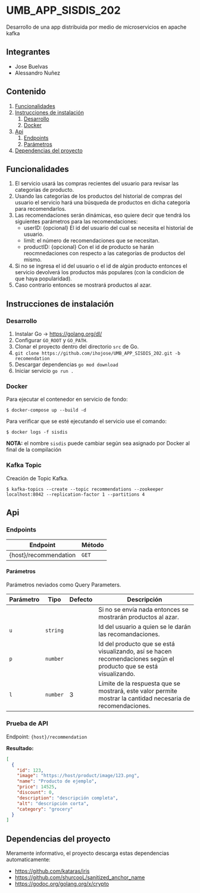 # UMB_APP_SISDIS_202
Desarrollo de una app distribuida por medio de microservicios en apache kafka

## Integrantes
* Jose Buelvas
* Alessandro Nuñez

## Contenido
1. [Funcionalidades](#funcionalidades)
2. [Instrucciones de instalación](#instrucciones-de-instalacin)
    1. [Desarrollo](#desarrollo)
    2. [Docker](#docker)
3. [Api](#api)
    1. [Endpoints](#endpoints)
    2. [Parámetros](#parmetros)
4. [Dependencias del proyecto](#dependencias-del-proyecto)

## Funcionalidades
1. El servicio usará las compras recientes del usuario para revisar las categorías de producto.
2. Usando las categorías de los productos del historial de compras del usuario el servicio hará una búsqueda de productos en dicha categoría para recomendarlos.
3. Las recomendaciones serán dinámicas, eso quiere decir que tendrá los siguientes parámetros para las recomendaciones:
    * userID: {opcional} El id del usuario del cual se necesita el historial de usuario.
    * limit: el número de recomendaciones que se necesitan.
    * productID: {opcional} Con el id de producto se harán reocmnedaciones con respecto a las categorías de productos del mismo.
4. Si no se ingresa el id del usuario o el id de algún producto entonces el servicio devolverá los productos más populares (con la condicion de que haya popularidad).
5. Caso contrario entonces se mostrará productos al azar.

## Instrucciones de instalación
### Desarrollo
1. Instalar Go -> https://golang.org/dl/
2. Configurar `GO_ROOT` y `GO_PATH`.
3. Clonar el proyecto dentro del directorio `src` de Go.
4. `git clone https://github.com/ihojose/UMB_APP_SISDIS_202.git -b recomendation`
5. Descargar dependencias `go mod download`
6. Iniciar servicio `go run .`

### Docker

Para ejecutar el contenedor en servicio de fondo:
```
$ docker-compose up --build -d
```

Para verificar que se esté ejecutando el servicio use el comando:
```
$ docker logs -f sisdis
```

**NOTA:** el nombre `sisdis` puede cambiar según sea asignado por Docker al final de la compilación

### Kafka Topic
Creación de Topic Kafka.

```
$ kafka-topics --create --topic recommendations --zookeeper localhost:8042 --replication-factor 1 --partitions 4
```

## Api
### Endpoints
| Endpoint | Método |
| -------- | ------ |
| {host}/recommendation | `GET` |

#### Parámetros
Parámetros neviados como Query Parameters.

| Parámetro | Tipo | Defecto | Descripción |
| --------- | ---- | ------- | ----------- | 
| | | | Si no se envía nada entonces se mostrarán productos al azar.
| `u` | `string` | | Id del usuario a quien se le darán las recomandaciones.
| `p` | `number` | | Id del producto que se está visualizando, así se hacen recomendaciones según el producto que se está visualizando.
| `l` | `number` | 3 | Límite de la respuesta que se mostrará, este valor permite mostrar la cantidad necesaria de recomendaciones.

### Prueba de API
Endpoint: `{host}/recommendation`

**Resultado:**
```json
[
  {
    "id": 123,
    "image": "https://host/product/image/123.png",
    "name": "Producto de ejemplo",
    "price": 14525,
    "discount": 0,
    "description": "descripción completa",
    "alt": "descripción corta",
    "category": "grocery"
  }
]
```

## Dependencias del proyecto
Meramente informativo, el proyecto descarga estas dependencias automaticamente:
* https://github.com/kataras/iris
* https://github.com/shurcooL/sanitized_anchor_name
* https://godoc.org/golang.org/x/crypto